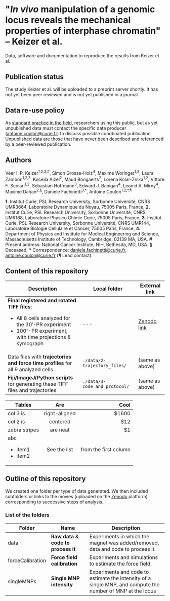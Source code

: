 # "_In vivo_ manipulation of a genomic locus reveals the mechanical properties of interphase chromatin" – Keizer et al.

Data, software and documentation to reproduce the results from Keizer et al.

## Publication status
The study Keizer et al. will be uploaded to a preprint server shortly. It has not yet been peer reviewed and is not yet published in a journal.

## Data re-use policy
As [standard practice in the field](https://www.4dnucleome.org/policies.html), researchers using this public, but as yet unpublished data must contact the specific data producer (antoine.coulon@curie.fr) to discuss possible coordinated publication. Unpublished data are those that have never been described and referenced by a peer-reviewed publication.

## Authors
Veer I. P. Keizer<sup>1,2,3,\#</sup>, Simon Grosse-Holz<sup>4</sup>, Maxime Woringer<sup>1,2</sup>, Laura Zambon<sup>1,2,3</sup>, Koceila Aizel<sup>2</sup>, Maud Bongaerts<sup>2</sup>, Lorena Kolar-Znika<sup>1,2</sup>, Vittore F. Scolari<sup>1,2</sup>, Sebastian Hoffmann<sup>3</sup>, Edward J. Banigan<sup>4</sup>, Leonid A. Mirny<sup>4</sup>, Maxime Dahan<sup>2,§</sup>, Daniele Fachinetti<sup>3,\*</sup>, Antoine Coulon<sup>1,2,\*,¶</sup>

**1\.** Institut Curie, PSL Research University, Sorbonne Université, CNRS UMR3664, Laboratoire Dynamique du Noyau, 75005 Paris, France, **2.** Institut Curie, PSL Research University, Sorbonne Université, CNRS UMR168, Laboratoire Physico Chimie Curie, 75005 Paris, France, **3.** Institut Curie, PSL Research University, Sorbonne Université, CNRS UMR144, Laboratoire Biologie Cellulaire et Cancer, 75005 Paris, France, **4.** Department of Physics and Institute for Medical Engineering and Science, Massachusetts Institute of Technology, Cambridge, 02139 MA, USA. **\#** Present address: National Cancer Institute, NIH, Bethesda, MD, USA. **§** Deceased, **\*** Correspondence: daniele.fachinetti@curie.fr, antoine.coulon@curie.fr (**¶** Lead contact).

## Content of this repository

|Description|Local folder|External link|
|---|---|---|
|**Final registered and rotated TIFF files**:<ul><li>All 8 cells analyzed for the 30’-PR experiment</li><li>100”-PR experiment, with time projections & kymograph</li></ul>| --- | [Zenodo link](https://zenodo.org/record/4674438) |
|Data files with **trajectories and force time profiles** for all 9 analyzed cells| `./data/2-trajectory_files/` | (same as above) |
|**Fiji/ImageJ/Python scripts** for generating these TIFF files and trajectories| `./data/3-code_and_protocol/` | (same as above) |


| Tables        | Are           | Cool  |
| ------------- |:-------------:| -----:|
| col 3 is      | right-aligned | $1600 |
| col 2 is      | centered      |   $12 |
| zebra stripes | are neat      |    $1 |
| abc<ul><li>item1</li><li>item2</li></ul>| See the list | from the first column|

## Outline of this repository
We created one folder per type of data generated. We then included subfolders or links to the movies (uploaded on the [Zenodo](https://zenodo.org/) platform) corresponding to successive steps of analysis.

### List of the folders

|Folder|Name|Description|
|---|---|---|
|data|**Raw data & code to process it**|Experiments in which the magnet was added/removed, data and code to process it.|
|forceCalibration|**Force field calibration**|Experiments and simulations to estimate the force field.|
|singleMNPs|**Single MNP intensity**|Experiments and code to estimate the intensity of a single MNP, and compute the number of MNP at the locus|

